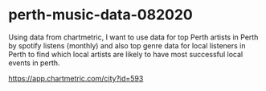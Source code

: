 # perth-music-data-082020

Using data from chartmetric, I want to use data for top Perth artists in Perth by spotify listens (monthly) and also top genre data for local listeners in Perth to find which local artists are likely to have most successful local events in perth.

https://app.chartmetric.com/city?id=593




